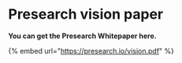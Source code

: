 # Presearch vision paper

**You can get the Presearch Whitepaper here.**

{% embed url="https://presearch.io/vision.pdf" %}
